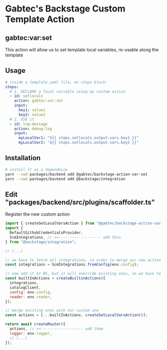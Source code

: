 # Gabtec's Backstage Custom Template Action

## gabtec:var:set

This action will allow us to set template local variables, re-usable along the template

## Usage

```yaml
# inside a template.yaml file, on steps block:
steps:
  # 1. DECLARE a local variable using my custom action
  - id: setlocals
    action: gabtec:var:set
    input:
      key1: value1
      key2: value2
  # 2. USE it
  - id: log-message
    action: debug:log
    input:
      myLocalVar1: "${{ steps.setlocals.output.vars.key1 }}"
      myLocalVar2: "${{ steps.setlocals.output.vars.key2 }}"
```

## Installation

```sh
# install it as a dependecie
yarn --cwd packages/backend add @gabtec/backstage-action-var-set
yarn --cwd packages/backend add @backstage/integration
```

## Edit "packages/backend/src/plugins/scaffolder.ts"

Register the new custom action

```js
import { createSetLocalVarsAction } from "@gabtec/backstage-action-var-set";
import {
  DefaultGithubCredentialsProvider,
  ScmIntegrations, // <<------------------- add this
} from "@backstage/integration";

// (...)

// we have to fetch all integrations, in order to merge our new action
const integrations = ScmIntegrations.fromConfig(env.config);

// now add it to BS, but it will override existing ones, so we have to include them also
const builtInActions = createBuiltinActions({
  integrations,
  catalogClient,
  config: env.config,
  reader: env.reader,
});

// merge existing ones with our custom one
const actions = [...builtInActions, createSetLocalVarsAction()];

return await createRouter({
  actions, // <<------------------- add them
  logger: env.logger,
  // (...)
});
```
